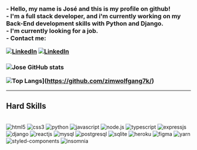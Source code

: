<h3> - Hello, my name is José and this is my profile on github!<br/>
- I'm a full stack developer, and i'm currently working on my Back-End development skills with Python and Django.<br/>
- I'm currently looking for a job.<br/>
- Contact me:

[![LinkedIn](https://img.shields.io/badge/LinkedIn-0077B5?style=for-the-badge&logo=linkedin&logoColor=white)](https://www.linkedin.com/in/jos%C3%A9-henrique-559270218/)
[![LinkedIn](https://img.shields.io/badge/Gmail-D14836?style=for-the-badge&logo=gmail&logoColor=white)](https://www.linkedin.com/in/jos%C3%A9-henrique-559270218/)
<h3/>

![Jose GitHub stats](https://github-readme-stats.vercel.app/api?username=zimwolfgang7k&show_icons=true&theme=tokyonight)

![Top Langs](https://github-readme-stats.vercel.app/api/top-langs/?username=zimwolfgang7k&layout=compact&&langs_count=4)](https://github.com/zimwolfgang7k/)

---

## Hard Skills

<div style="display: inline_block"><br/>
    <img align="center" alt="html5" src="https://img.shields.io/badge/HTML5-E34F26?style=for-the-badge&logo=html5&logoColor=white">
    <img align="center" alt="css3" src="https://img.shields.io/badge/CSS3-1572B6?style=for-the-badge&logo=css3&logoColor=white">
    <img align="center" alt="python" src="https://img.shields.io/badge/Python-3776AB?style=for-the-badge&logo=python&logoColor=white">
    <img align="center" alt="javascript" src="https://img.shields.io/badge/JavaScript-323330?style=for-the-badge&logo=javascript&logoColor=F7DF1E">
    <img align="center" alt="node.js" src="https://img.shields.io/badge/Node.js-43853D?style=for-the-badge&logo=node.js&logoColor=white">
    <img align="center" alt="typescript" src="https://img.shields.io/badge/TypeScript-007ACC?style=for-the-badge&logo=typescript&logoColor=white">
    <img align="center" alt="expressjs" src="https://img.shields.io/badge/Express.js-404D59?style=for-the-badge">
    <img align="center" alt="django" src="https://img.shields.io/badge/Django-092E20?style=for-the-badge&logo=django&logoColor=white">
    <img align="center" alt="reactjs" src="https://img.shields.io/badge/React-20232A?style=for-the-badge&logo=react&logoColor=61DAFB">
    <img align="center" alt="mysql" src="https://img.shields.io/badge/MySQL-00000F?style=for-the-badge&logo=mysql&logoColor=white">
    <img align="center" alt="postgresql" src="https://img.shields.io/badge/PostgreSQL-316192?style=for-the-badge&logo=postgresql&logoColor=white">
    <img align="center" alt="sqlite" src="https://img.shields.io/badge/SQLite-07405E?style=for-the-badge&logo=sqlite&logoColor=white">
    <img align="center" alt="heroku" src="https://img.shields.io/badge/Heroku-430098?style=for-the-badge&logo=heroku&logoColor=white">
    <img align="center" alt="figma" src="https://img.shields.io/badge/Figma-F24E1E?style=for-the-badge&logo=figma&logoColor=white">
    <img align="center" alt="yarn" src="https://camo.githubusercontent.com/dd03bcfc98e3ca0b16d2589f54f687e4aabd6ec10ba1099418a5eb2024ac6263/68747470733a2f2f696d672e736869656c64732e696f2f62616467652f2d7961726e2d3243384542423f6c6f676f3d7961726e266c6f676f436f6c6f723d7768697465267374796c653d666f722d7468652d6261646765">
    <img align="center" alt="styled-components" src="https://camo.githubusercontent.com/19a257636b228708acb65687b9f4057d0bcea9033cc75c35c82348f27a53298c/68747470733a2f2f696d672e736869656c64732e696f2f62616467652f2d7374796c656420636f6d706f6e656e74732d4442373039333f6c6f676f3d7374796c65642d636f6d706f6e656e7473266c6f676f436f6c6f723d7768697465267374796c653d666f722d7468652d6261646765">
    <img align="center" alt="insomnia" src="https://camo.githubusercontent.com/3ad8ca7ba04bd6e1fd9c64a8f2f44d2ad472d311d0322c5df557ebfca382e034/68747470733a2f2f696d672e736869656c64732e696f2f62616467652f2d696e736f6d6e69612d3430303042463f6c6f676f3d696e736f6d6e6961266c6f676f436f6c6f723d7768697465267374796c653d666f722d7468652d6261646765">
</div>

<!---
zimwolfgang7k/zimwolfgang7k is a ✨ special ✨ repository because its `README.md` (this file) appears on your GitHub profile.
You can click the Preview link to take a look at your changes.
--->
